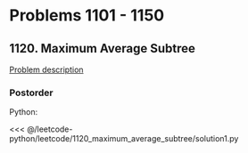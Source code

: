 # Problems 1101 - 1150

## 1120. Maximum Average Subtree

[Problem description](https://leetcode.com/problems/maximum-average-subtree/)

### Postorder

Python:

<<< @/leetcode-python/leetcode/1120_maximum_average_subtree/solution1.py

